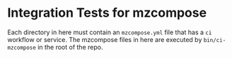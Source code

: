 # Integration Tests for mzcompose

Each directory in here must contain an `mzcompose.yml` file that has a `ci`
workflow or service. The mzcompose files in here are executed by
`bin/ci-mzcompose` in the root of the repo.
